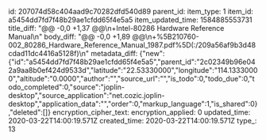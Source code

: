 id: 207074d58c404aad9c70282dfd540d89
parent_id: 
item_type: 1
item_id: a5454dd7fd7f48b29ae1cfdd65f4e5a5
item_updated_time: 1584885553731
title_diff: "@@ -0,0 +1,37 @@\n+Intel-80286 Hardware Reference Manual\n"
body_diff: "@@ -0,0 +1,89 @@\n+%5B210760-002_80286_Hardware_Reference_Manual_1987.pdf%5D(:/209a56af9b3d48cdad11dc4416a5128f)\n"
metadata_diff: {"new":{"id":"a5454dd7fd7f48b29ae1cfdd65f4e5a5","parent_id":"2c02349b96e042a9aa8b0ef424d9533d","latitude":"22.53330000","longitude":"114.13330000","altitude":"0.0000","author":"","source_url":"","is_todo":0,"todo_due":0,"todo_completed":0,"source":"joplin-desktop","source_application":"net.cozic.joplin-desktop","application_data":"","order":0,"markup_language":1,"is_shared":0},"deleted":[]}
encryption_cipher_text: 
encryption_applied: 0
updated_time: 2020-03-22T14:00:19.571Z
created_time: 2020-03-22T14:00:19.571Z
type_: 13